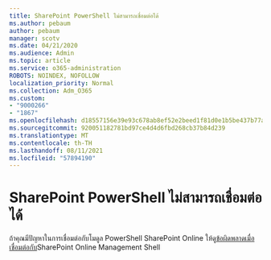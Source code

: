 ```yaml
---
title: SharePoint PowerShell ไม่สามารถเชื่อมต่อได้
ms.author: pebaum
author: pebaum
manager: scotv
ms.date: 04/21/2020
ms.audience: Admin
ms.topic: article
ms.service: o365-administration
ROBOTS: NOINDEX, NOFOLLOW
localization_priority: Normal
ms.collection: Adm_O365
ms.custom:
- "9000266"
- "1867"
ms.openlocfilehash: d18557156e39e93c678ab8ef52e2beed1f81d0e1b5be437b77a3fdca34f3d353
ms.sourcegitcommit: 920051182781bd97ce4d4d6fbd268cb37b84d239
ms.translationtype: MT
ms.contentlocale: th-TH
ms.lasthandoff: 08/11/2021
ms.locfileid: "57894190"
---
```

# <a name="sharepoint-powershell-unable-to-connect"></a>SharePoint PowerShell ไม่สามารถเชื่อมต่อได้

ถ้าคุณมีปัญหาในการเชื่อมต่อกับโมดูล PowerShell SharePoint Online ให้ดู[ข้อผิดพลาดเมื่อเชื่อมต่อกับ](https://docs.microsoft.com/sharepoint/troubleshoot/administration/errors-connecting-to-management-shell)SharePoint Online Management Shell